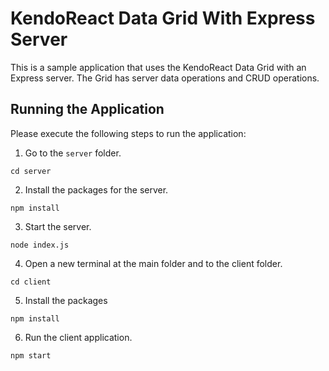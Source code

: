 # KendoReact Data Grid With Express Server

This is a sample application that uses the KendoReact Data Grid with an Express server. The Grid has server data operations and CRUD operations.

## Running the Application

Please execute the following steps to run the application:

1. Go to the `server` folder.

````
cd server
````

2. Install the packages for the server.

````
npm install
````

3. Start the server.

````
node index.js
````
4. Open a new terminal at the main folder and to the client folder.

````
cd client
````

5. Install the packages

````
npm install
````

6. Run the client application.

````
npm start
````


